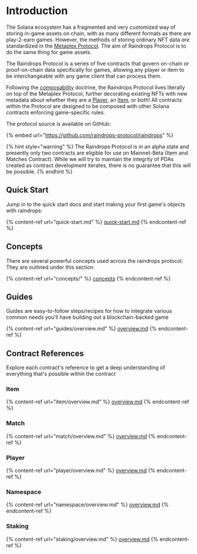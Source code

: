# Introduction

The Solana ecosystem has a fragmented and very customized way of storing in-game assets on chain, with as many different formats as there are play-2-earn games. However, the methods of storing ordinary NFT data _are_ standardized in the [Metaplex Protocol](https://docs.metaplex.com). The aim of Raindrops Protocol is to do the same thing for game assets.

The Raindrops Protocol is a series of five contracts that govern on-chain or proof-on-chain data specifically for games, allowing any player or item to be interchangeable with any game client that can process them.

Following the [composability](https://en.wikipedia.org/wiki/Composability) doctrine, the Raindrops Protocol lives literally on top of the Metaplex Protocol, further decorating existing NFTs with new metadata about whether they are a [Player](player/overview.md), an [Item](item/overview.md), or both! All contracts within the Protocol are designed to be composed with other Solana contracts enforcing game-specific rules.

The protocol source is available on GitHub:

{% embed url="https://github.com/raindrops-protocol/raindrops" %}

{% hint style="warning" %}
The Raindrops Protocol is in an alpha state and presently only two contracts are eligible for use on Mainnet-Beta (Item and Matches Contract). While we will try to maintain the integrity of PDAs created as contract development iterates, there is no guarantee that this will be possible.
{% endhint %}

## Quick Start

Jump in to the quick start docs and start making your first game's objects with raindrops:

{% content-ref url="quick-start.md" %}
[quick-start.md](quick-start.md)
{% endcontent-ref %}

## Concepts

There are several powerful concepts used across the raindrops protocol. They are outlined under this section

{% content-ref url="concepts/" %}
[concepts](concepts/)
{% endcontent-ref %}

## Guides

Guides are easy-to-follow steps/recipes for how to integrate various common needs you'll have building out a blockchain-backed game

{% content-ref url="guides/overview.md" %}
[overview.md](guides/overview.md)
{% endcontent-ref %}

## Contract References

Explore each contract's reference to get a deep understanding of everything that's possible within the contract

### Item

{% content-ref url="item/overview.md" %}
[overview.md](item/overview.md)
{% endcontent-ref %}

### Match

{% content-ref url="match/overview.md" %}
[overview.md](match/overview.md)
{% endcontent-ref %}

### Player

{% content-ref url="player/overview.md" %}
[overview.md](player/overview.md)
{% endcontent-ref %}

### Namespace

{% content-ref url="namespace/overview.md" %}
[overview.md](namespace/overview.md)
{% endcontent-ref %}

### Staking

{% content-ref url="staking/overview.md" %}
[overview.md](staking/overview.md)
{% endcontent-ref %}
